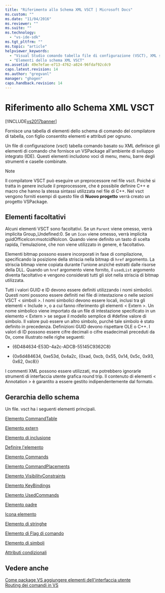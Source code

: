 ```yaml
---
title: "Riferimento allo Schema XML VSCT | Microsoft Docs"
ms.custom: ""
ms.date: "11/04/2016"
ms.reviewer: ""
ms.suite: ""
ms.technology: 
  - "vs-ide-sdk"
ms.tgt_pltfrm: ""
ms.topic: "article"
helpviewer_keywords: 
  - "Visual Studio comando tabella file di configurazione (VSCT), XML schema"
  - "Elementi dello schema XML VSCT"
ms.assetid: 49e7efae-e713-4762-a824-96fdaf92cdc9
caps.latest.revision: 14
ms.author: "gregvanl"
manager: "ghogen"
caps.handback.revision: 14
---
```

# Riferimento allo Schema XML VSCT
[!INCLUDE[vs2017banner](../code-quality/includes/vs2017banner.md)]

Fornisce una tabella di elementi dello schema di comando del compilatore di tabella, con figlio consentito elementi e attributi per ognuno.  
  
 Un file di configurazione \(vsct\) tabella comando basato su XML definisce gli elementi di comando che fornisce un VSPackage all'ambiente di sviluppo integrato \(IDE\). Questi elementi includono voci di menu, menu, barre degli strumenti e caselle combinate.  
  
> [!NOTE]
>  Il compilatore VSCT può eseguire un preprocessore nel file vsct. Poiché si tratta in genere include il preprocessore, che è possibile definire C\+\+ e macro che hanno la stessa sintassi utilizzata nel file di C\+\+. Nel vsct vengono forniti esempi di questo file di **Nuovo progetto** verrà creato un progetto VSPackage.  
  
## Elementi facoltativi  
 Alcuni elementi VSCT sono facoltativi. Se un `Parent` viene omesso, verrà implicita Group\_Undefined:0. Se un `Icon` viene omesso, verrà implicita guidOfficeIcon:msotcidNoIcon. Quando viene definito un tasto di scelta rapida, l'emulazione, che non viene utilizzato in genere, è facoltativo.  
  
 Elementi bitmap possono essere incorporati in fase di compilazione, specificando la posizione della striscia nella bitmap di `href` argomento. La striscia bitmap viene copiata durante l'unione anziché estratti dalle risorse della DLL. Quando un `href` argomento viene fornito, il `usedList` argomento diventa facoltativo e vengono considerati tutti gli slot nella striscia di bitmap utilizzata.  
  
 Tutti i valori GUID e ID devono essere definiti utilizzando i nomi simbolici. Questi nomi possono essere definiti nei file di intestazione o nelle sezioni VSCT \< simboli \>. I nomi simbolici devono essere locali, inclusi tra gli elementi \< Include \>, o a cui fanno riferimento gli elementi \< Extern \>. Un nome simbolico viene importato da un file di intestazione specificato in un elemento \< Extern \> se segue il modello semplice di \#define valore di simbolo. Il valore può essere un altro simbolo, purché tale simbolo è stato definito in precedenza. Definizioni GUID devono rispettare OLE o C\+\+. I valori di ID possono essere cifre decimali o cifre esadecimali preceduti da 0x, come illustrato nelle righe seguenti:  
  
-   {6D484634\-E53D\-4a2c\-ADCB\-55145C9362C8}  
  
-   {0x6d484634, 0xe53d, 0x4a2c, {0xad, 0xcb, 0x55, 0x14, 0x5c, 0x93, 0x62, 0xc8}}  
  
 I commenti XML possono essere utilizzati, ma potrebbero ignorarle strumenti di interfaccia utente grafica round trip. Il contenuto di elementi \< Annotation \> è garantito a essere gestito indipendentemente dal formato.  
  
## Gerarchia dello schema  
 Un file. vsct ha i seguenti elementi principali.  
  
 [Elemento CommandTable](../extensibility/commandtable-element.md)  
  
 [Elemento extern](../extensibility/extern-element.md)  
  
 [Elemento di inclusione](../extensibility/include-element.md)  
  
 [Definire l'elemento](../extensibility/define-element.md)  
  
 [Elemento Commands](../extensibility/commands-element.md)  
  
 [Elemento CommandPlacements](../extensibility/commandplacements-element.md)  
  
 [Elemento VisibilityConstraints](../extensibility/visibilityconstraints-element.md)  
  
 [Elemento KeyBindings](../extensibility/keybindings-element.md)  
  
 [Elemento UsedCommands](../extensibility/usedcommands-element.md)  
  
 [Elemento padre](../extensibility/parent-element.md)  
  
 [Icona elemento](../extensibility/icon-element.md)  
  
 [Elemento di stringhe](../extensibility/strings-element.md)  
  
 [Elemento di Flag di comando](../extensibility/command-flag-element.md)  
  
 [Elemento di simboli](../extensibility/symbols-element.md)  
  
 [Attributi condizionali](../extensibility/vsct-xml-schema-conditional-attributes.md)  
  
## Vedere anche  
 [Come package VS aggiungere elementi dell'interfaccia utente](../extensibility/internals/how-vspackages-add-user-interface-elements.md)   
 [Routing dei comandi in VS](../extensibility/internals/command-routing-in-vspackages.md)